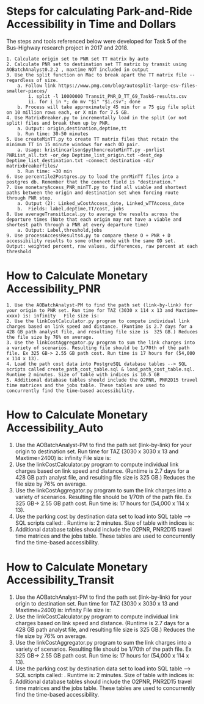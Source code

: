 # Steps for calculating Park-and-Ride Accessibility in Time and Dollars
The steps and tools referenced below were developed for Task 5 of the Bus-Highway research project in 2017 and 2018.

	1. Calculate origin set to PNR set TT matrix by auto
	2. Calculate PNR set to destination set TT matrix by transit using AOBatchAnalyst0.2.2 , maxtime NOT included in output
	3. Use the split function on Mac to break apart the TT matrix file -- regardless of size. 
		a. Follow link https://www.pmg.com/blog/autosplit-large-csv-files-smaller-pieces/
			i. split -l 10000000 Transit_PNR_D_TT_69_Task6-results.csv
			ii. for i in *; do mv "$i" "$i.csv"; done
		b. Process will take approximately 45 min for a 75 gig file split on 10 million rows each, or X min for 7.5 GB.
	4. Use MatrixBreaker.py to incrementally load in the split (or not split) files and break them up by PNR.
		a. Output: origin,destination,deptime,tt
		b. Run time: 30-50 minutes
	5. Use createMinTT.py to create TT matrix files that retain the minimum TT in 15 minute windows for each OD pair.
		a. Usage: kristincarlson$pythoncreateMinTT.py -pnrlist PNRList_all.txt -or_dep Deptime_list_origin.txt -dest_dep Deptime_list_destination.txt -connect destination -dir matrixbreakerfiles/
		b. Run time: ~30 min
	6. Use percentile2Postgres.py to load the pnrMinTT files into a postgres db. Remember that the connect field is "destination."
	7. Use monetaryAccess_PNR_minTT.py to find all viable and shortest paths between the origin and destination set when forcing route through PNR stop.
		a. Output (2): Linked_wCostAccess_date, Linked_wTTAccess_date
		b.  Fields: label,deptime,TT/cost, jobs
	8. Use averageTransitLocal.py to average the results across the departure times (Note that each origin may not have a viable and shortest path through a PNR at every departure time)
		a. Output: Label,threshold,jobs
	9. Use processAccessResults4.py to compare these O + PNR + D accessibility results to some other mode with the same OD set.
	Output: weighted percent, raw values, differences, raw percent at each threshold

# How to Calculate Monetary Accessibility_PNR
	1. Use the AOBatchAnalyst-PM to find the path set (link-by-link) for your origin to PNR set. Run time for TAZ (3030 x 114 x 13 and Maxtime= xxxx) is: infinity   File size is:
	2. Use the linkCostCalculator.py program to compute individual link charges based on link speed and distance. (Runtime is 2.7 days for a 428 GB path analyst file, and resulting file size is  325 GB.) Reduces the file size by 76% on average.
	3. Use the linkCostAggregator.py program to sum the link charges into a variety of scenarios. Resulting file should be 1/70th of the path file. Ex 325 GB-> 2.55 GB path cost. Run time is 17 hours for (54,000 x 114 x 13).
	4. Load the path cost data into PostgreSQL database tables --> SQL scripts called create_path_cost_table.sql & load_path_cost_table.sql. Runtime 2 minutes. Size of table with indices is 10.5 GB
	5. Additional database tables should include the O2PNR, PNR2D15 travel time matrices and the jobs table. These tables are used to concurrently find the time-based accessibility.


# How to Calculate Monetary Accessibility_Auto
1. Use the AOBatchAnalyst-PM to find the path set (link-by-link) for your origin to destination set. Run time for TAZ (3030 x 3030 x 13 and Maxtime=2400) is: infinity   File size is:
2. Use the linkCostCalculator.py program to compute individual link charges based on link speed and distance. (Runtime is 2.7 days for a 428 GB path analyst file, and resulting file size is  325 GB.) Reduces the file size by 76% on average.
3. Use the linkCostAggregator.py program to sum the link charges into a variety of scenarios. Resulting file should be 1/70th of the path file. Ex 325 GB-> 2.55 GB path cost. Run time is: 17 hours for (54,000 x 114 x 13).
4. Use the parking cost by destination data set to load into SQL table --> SQL scripts called:  . Runtime is: 2 minutes. Size of table with indices is:
5. Additional database tables should include the O2PNR, PNR2D15 travel time matrices and the jobs table. These tables are used to concurrently find the time-based accessibility.



# How to Calculate Monetary Accessibility_Transit
1. Use the AOBatchAnalyst-PM to find the path set (link-by-link) for your origin to destination set. Run time for TAZ (3030 x 3030 x 13 and Maxtime=2400) is: infinity   File size is:
2. Use the linkCostCalculator.py program to compute individual link charges based on link speed and distance. (Runtime is 2.7 days for a 428 GB path analyst file, and resulting file size is  325 GB.) Reduces the file size by 76% on average.
3. Use the linkCostAggregator.py program to sum the link charges into a variety of scenarios. Resulting file should be 1/70th of the path file. Ex 325 GB-> 2.55 GB path cost. Run time is: 17 hours for (54,000 x 114 x 13).
4. Use the parking cost by destination data set to load into SQL table --> SQL scripts called:  . Runtime is: 2 minutes. Size of table with indices is:
5. Additional database tables should include the O2PNR, PNR2D15 travel time matrices and the jobs table. These tables are used to concurrently find the time-based accessibility.
